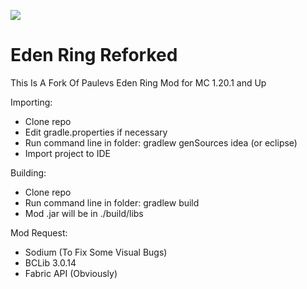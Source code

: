 [![](https://jitpack.io/v/paulevsGitch/EdenRing.svg)](https://jitpack.io/#paulevsGitch/EdenRing)

# Eden Ring Reforked

This Is A Fork Of Paulevs Eden Ring Mod for MC 1.20.1 and Up

Importing:

* Clone repo
* Edit gradle.properties if necessary
* Run command line in folder: gradlew genSources idea (or eclipse)
* Import project to IDE

Building:

* Clone repo
* Run command line in folder: gradlew build
* Mod .jar will be in ./build/libs

Mod Request:
* Sodium (To Fix Some Visual Bugs)
* BCLib 3.0.14
* Fabric API (Obviously)

